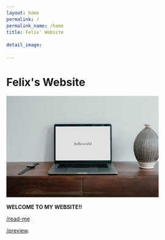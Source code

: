 ```yaml
---
layout: home
permalink: /
permalink_name: /home
title: Felix' Website

detail_image:

---
```

# Felix's Website

<img src="assets/hello_world.jpg" width =400>

**WELCOME TO MY WEBSITE!!**  

[/read-me](read-me)

[/preview](preview).

